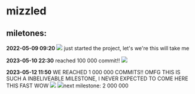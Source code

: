 # mizzled


## miletones:
**2022-05-09 09:20**
![](https://i.ibb.co/yf8cSGv/githublc.jpg)
just started the project, let's we're this will take me

**2023-05-10 22:30**
reached 100 000 commit!!
![](https://i.ibb.co/w09gSpz/100k.jpg)

**2023-05-12 11:50**
WE REACHED 1 000 000 COMMITS!! OMFG THIS IS SUCH A INBELIVEABLE MILESTONE, I NEVER EXPECTED TO COME HERE THIS FAST WOW
![](https://i.ibb.co/98LpsSv/Firefox-Screenshot-2023-05-12-T09-18-22-300-Z.png)
![](https://i.ibb.co/3pMstJJ/Firefox-Screenshot-2023-05-12-T09-18-33-448-Z.png)next milestone: 2 000 000
